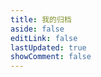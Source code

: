 ```yaml
---
title: 我的归档
aside: false
editLink: false
lastUpdated: true
showComment: false
---
```

<ClientOnly>
	<Archive />
</ClientOnly>
